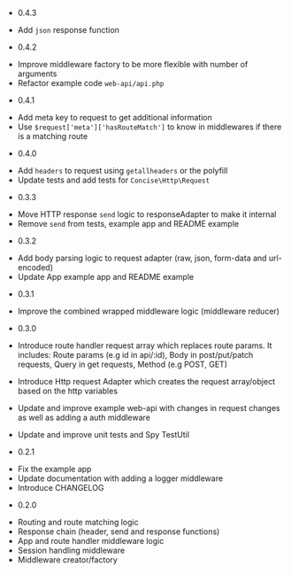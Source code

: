* 0.4.3

- Add `json` response function

* 0.4.2

- Improve middleware factory to be more flexible with number of arguments
- Refactor example code `web-api/api.php`


* 0.4.1

- Add meta key to request to get additional information
- Use `$request['meta']['hasRouteMatch']` to know in middlewares if there is a matching route

* 0.4.0

- Add `headers` to request using `getallheaders` or the polyfill
- Update tests and add tests for `Concise\Http\Request`

* 0.3.3

- Move HTTP response `send` logic to responseAdapter to make it internal
- Remove `send` from tests, example app and README example

* 0.3.2

- Add body parsing logic to request adapter (raw, json, form-data and url-encoded)
- Update App example app and README example

* 0.3.1

- Improve the combined wrapped middleware logic (middleware reducer)


* 0.3.0

- Introduce route handler request array which replaces route params. It includes:
  Route params (e.g id in api/:id), Body in post/put/patch requests, Query in get requests, Method (e.g POST, GET)

- Introduce Http request Adapter which creates the request array/object based on the http variables
- Update and improve example web-api with changes in request changes as well as adding a auth middleware
- Update and improve unit tests and Spy TestUtil


* 0.2.1

- Fix the example app
- Update documentation with adding a logger middleware
- Introduce CHANGELOG


* 0.2.0

- Routing and route matching logic
- Response chain (header, send and response functions)
- App and route handler middleware logic
- Session handling middleware
- Middleware creator/factory
